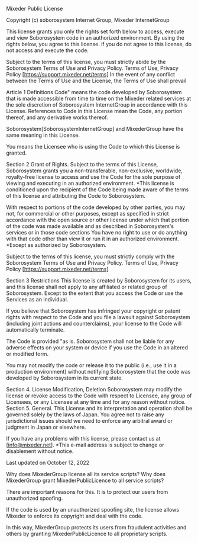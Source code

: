 Mixeder Public License


Copyright (c) soborosystem Internet Group, Mixeder InternetGroup

This license grants you only the rights set forth below to access, execute and view Soborosystem code in an authorized environment. By using the rights below, you agree to this license. if you do not agree to this license, do not access and execute the code.

Subject to the terms of this license, you must strictly abide by the Soborosystem Terms of Use and Privacy Policy.
Terms of Use, Privacy Policy [https://support.mixeder.net/terms]
In the event of any conflict between the Terms of Use and the License, the Terms of Use shall prevail

Article 1 Definitions
Code" means the code developed by Soborosystem that is made accessible from time to time on the Mixeder related services at the sole discretion of Soborosystem InternetGroup in accordance with this License. References to Code in this License mean the Code, any portion thereof, and any derivative works thereof.

Soborosystem[SoborosystemInternetGroup] and MixederGroup have the same meaning in this License.

You means the Licensee who is using the Code to which this License is granted.

Section 2 Grant of Rights.
Subject to the terms of this License, Soborosystem grants you a non-transferable, non-exclusive, worldwide, royalty-free license to access and use the Code for the sole purpose of viewing and executing in an authorized environment.
*This license is conditioned upon the recipient of the Code being made aware of the terms of this license and attributing the Code to Soborosystem.

With respect to portions of the code developed by other parties, you may not, for commercial or other purposes, except as specified in strict accordance with the open source or other license under which that portion of the code was made available and as described in Soborosystem's services or in those code sections You have no right to use or do anything with that code other than view it or run it in an authorized environment.
*Except as authorized by Soborosystem.

Subject to the terms of this license, you must strictly comply with the Soborosystem Terms of Use and Privacy Policy.
Terms of Use, Privacy Policy [https://support.mixeder.net/terms]


Section 3 Restrictions
This license is created by Soborosystem for its users, and this license shall not apply to any affiliated or related group of Soborosystem. Except to the extent that you access the Code or use the Services as an individual.

If you believe that Soborosystem has infringed your copyright or patent rights with respect to the Code and you file a lawsuit against Soborosystem (including joint actions and counterclaims), your license to the Code will automatically terminate.

The Code is provided "as is. Soborosystem shall not be liable for any adverse effects on your system or device if you use the Code in an altered or modified form.

You may not modify the code or release it to the public (i.e., use it in a production environment) without notifying Soborosystem that the code was developed by Soborosystem in its current state.


Section 4. License Modification, Deletion
Soborosystem may modify the license or revoke access to the Code with respect to Licensee, any group of Licensees, or any Licensee at any time and for any reason without notice.
Section 5. General.
This License and its interpretation and operation shall be governed solely by the laws of Japan. You agree not to raise any jurisdictional issues should we need to enforce any arbitral award or judgment in Japan or elsewhere.

If you have any problems with this license, please contact us at [info@mixeder.net].
*This e-mail address is subject to change or disablement without notice.

Last updated on October 12, 2022







Why does MixederGroup license all its service scripts?
Why does MixederGroup grant MixederPublicLicence to all service scripts? 

There are important reasons for this. It is to protect our users from unauthorized spoofing. 

If the code is used by an unauthorized spoofing site, the license allows Mixeder to enforce its copyright and deal with the code.

 In this way, MixederGroup protects its users from fraudulent activities and others by granting MixederPublicLicence to all proprietary scripts.


 
